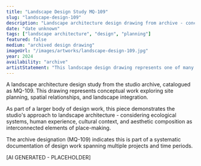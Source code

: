 ```yaml
---
title: "Landscape Design Study MQ-109"
slug: "landscape-design-109"
description: "Landscape architecture design drawing from archive - conceptual study"
date: "date unknown"
tags: ["landscape architecture", "design", "planning"]
featured: false
medium: "archived design drawing"
imageUrl: "/images/artworks/landscape-design-109.jpg"
year: 2024
availability: "archive"
artistStatement: "This landscape design drawing represents one of many conceptual studies in the studio's archive. Each drawing captures a moment of spatial thinking - exploring relationships between built and natural environments, circulation patterns, and the integration of functional and aesthetic considerations. These archived studies document the iterative design process through which ideas are tested, refined, and evolved. [AI GENERATED - PLACEHOLDER]"
---
```


A landscape architecture design study from the studio archive, catalogued as MQ-109. This drawing represents conceptual work exploring site planning, spatial relationships, and landscape integration.

As part of a larger body of design work, this piece demonstrates the studio's approach to landscape architecture - considering ecological systems, human experience, cultural context, and aesthetic composition as interconnected elements of place-making.

The archive designation (MQ-109) indicates this is part of a systematic documentation of design work spanning multiple projects and time periods.

[AI GENERATED - PLACEHOLDER]
